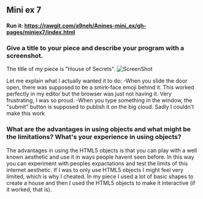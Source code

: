 ## Mini ex 7

#### Run it: https://rawgit.com/a9neh/Anines-mini_ex/gh-pages/miniex7/index.html
### Give a title to your piece and describe your program with a screenshot.
The title of my piece is "House of Secrets". 
![ScreenShot](https://rawgit.com/a9neh/Anines-mini_ex/gh-pages/miniex7/screenshothouse.JPG)

Let me explain what I actually wanted it to do:
-When you slide the door open, there was supposed to be a smirk-face emoji behind it. This worked perfectly in my editor but the browser was just not having it. Very frustrating, I was so proud.
-When you type something in the window, the "submit" button is supposed to publish it on the big cloud. Sadly I couldn't make this work

### What are the advantages in using objects and what might be the limitations? What's your experience in using objects?
The advantages in using the HTML5 objects is that you can play with a well known aesthetic and use it in ways people havent seen before. In this way you can experiment with peoples expactations and test the limits of this internet aesthetic. If I was to only use HTML5 objects I might feel very limited, which is why I cheated. In my piece I used a lot of basic shapes to create a house and then I used the HTML5 objects to make it interactive (if it worked, that is). 

